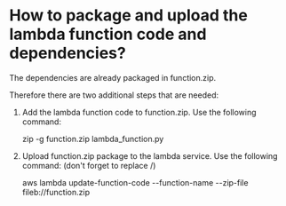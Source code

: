 # How to package and upload the lambda function code and dependencies?

The dependencies are already packaged in function.zip.

Therefore there are two additional steps that are needed:

1. Add the lambda function code to function.zip. Use the following command:

   zip -g function.zip lambda_function.py
   
2. Upload function.zip package to the lambda service. Use the following command: (don't forget to replace /<your-function-name/>)

   aws lambda update-function-code --function-name <your-function-name> --zip-file fileb://function.zip
